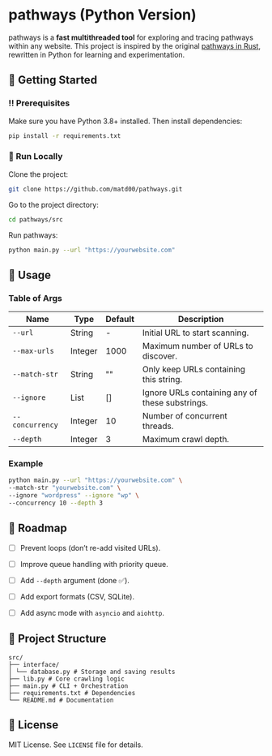 # pathways (Python Version)


pathways is a **fast multithreaded tool** for exploring and tracing pathways within any website. This project is inspired by the original [pathways in Rust](https://github.com/YuriRDev/pathways), rewritten in Python for learning and experimentation.


## 🧰 Getting Started


### ‼️ Prerequisites
Make sure you have Python 3.8+ installed. Then install dependencies:


```bash
pip install -r requirements.txt
```


### 🏃 Run Locally
Clone the project:


```bash
git clone https://github.com/matd00/pathways.git
```


Go to the project directory:


```bash
cd pathways/src
```


Run pathways:


```bash
python main.py --url "https://yourwebsite.com"
```


## 👀 Usage


### Table of Args
| Name  | Type | Default | Description |
|---------------|----------|---------|-------------|
| `--url` | String | - | Initial URL to start scanning. |
| `--max-urls` | Integer | 1000 | Maximum number of URLs to discover. |
| `--match-str` | String | "" | Only keep URLs containing this string. |
| `--ignore` | List | [] | Ignore URLs containing any of these substrings. |
| `--concurrency` | Integer | 10 | Number of concurrent threads. |
| `--depth` | Integer | 3 | Maximum crawl depth. |


### Example


```bash
python main.py --url "https://yourwebsite.com" \
--match-str "yourwebsite.com" \
--ignore "wordpress" --ignore "wp" \
--concurrency 10 --depth 3
```


## 🧭 Roadmap
- [ ] Prevent loops (don’t re-add visited URLs).
- [ ] Improve queue handling with priority queue.
- [ ] Add `--depth` argument (done ✅).
- [ ] Add export formats (CSV, SQLite).
- [ ] Add async mode with `asyncio` and `aiohttp`.


## 📂 Project Structure
```
src/
├── interface/
│ └── database.py # Storage and saving results
├── lib.py # Core crawling logic
├── main.py # CLI + Orchestration
├── requirements.txt # Dependencies
└── README.md # Documentation
```


## 📜 License
MIT License. See `LICENSE` file for details.